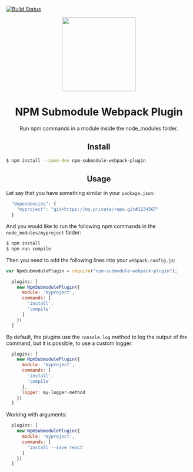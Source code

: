 [![Build Status](https://travis-ci.org/mikcsabee/npm-submodule-webpack-plugin.svg?branch=master)](https://travis-ci.org/mikcsabee/npm-submodule-webpack-plugin)

<div align="center">
  <!-- replace with accurate logo e.g from https://worldvectorlogo.com/ -->
  <a href="https://github.com/webpack/webpack">
    <img width="200" height="200" vspace="" hspace="25"
      src="https://cdn.rawgit.com/webpack/media/e7485eb2/logo/icon.svg">
  </a>
  <h1>NPM Submodule Webpack Plugin</h1>
  <p>Run npm commands in a module inside the node_modules folder.<p>
</div>

<h2 align="center">Install</h2>

```bash
$ npm install --save-dev npm-submodule-webpack-plugin
```

<h2 align="center">Usage</h2>

Let say that you have something similar in your `package.json`:

```js
  "dependencies": {
    "myproject": "git+https://my.private/repo.git#1234567"
  }
```

And you would like to run the following npm commands in the `node_modules/myproject` folder:

```bash
$ npm install
$ npm run compile
```

Then you need to add the following lines into your  `webpack.config.js`:

```js
var NpmSubmodulePlugin = require("npm-submodule-webpack-plugin");
```

```js
  plugins: [
    new NpmSubmodulePlugin({
      module: 'myproject',
      commands: [
        'install',
        'compile'
      ]
    })
  ]
```

By default, the plugins use the `console.log` method to log the output of the command, but it is possible, to use a custom logger:


```js
  plugins: [
    new NpmSubmodulePlugin({
      module: 'myproject',
      commands: [
        'install',
        'compile'
      ],
      logger: my-logger-method
    })
  ]
```

Working with arguments:

```js
  plugins: [
    new NpmSubmodulePlugin({
      module: 'myproject',
      commands: [
        'install --save react'
      ]
    })
  ]
```
